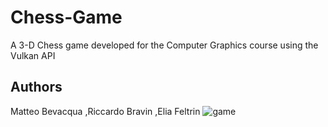 # Chess-Game
A 3-D Chess game developed for the Computer Graphics course using the Vulkan API
## Authors
Matteo Bevacqua ,Riccardo Bravin ,Elia Feltrin
![game](https://github.com/matteob-gtb/Chess-Game/assets/57478229/78bbd0d8-ee54-495a-8399-26ed9e617b12)
